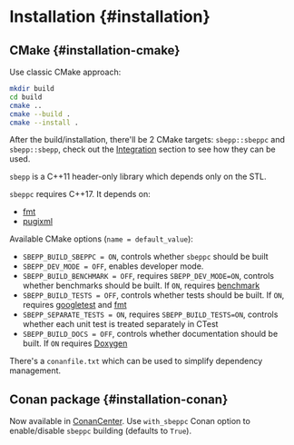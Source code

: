 # Installation {#installation}

## CMake {#installation-cmake}

Use classic CMake approach:

```sh
mkdir build
cd build
cmake ..
cmake --build .
cmake --install .
```

After the build/installation, there'll be 2 CMake targets: `sbepp::sbeppc` and
`sbepp::sbepp`, check out the [Integration](#integration) section to see how
they can be used.

`sbepp` is a C++11 header-only library which depends only on the STL.

`sbeppc` requires C++17. It depends on:
- [fmt](https://github.com/fmtlib/fmt)
- [pugixml](https://github.com/zeux/pugixml)

Available CMake options (`name = default_value`):

- `SBEPP_BUILD_SBEPPC = ON`, controls whether `sbeppc` should be built
- `SBEPP_DEV_MODE = OFF`, enables developer mode.
- `SBEPP_BUILD_BENCHMARK = OFF`, requires `SBEPP_DEV_MODE=ON`, controls whether
benchmarks should be built. If
`ON`, requires [benchmark](https://github.com/google/benchmark)
- `SBEPP_BUILD_TESTS = OFF`, controls whether tests should be built. If `ON`,
requires [googletest](https://github.com/google/googletest) and
[fmt](https://github.com/fmtlib/fmt)
- `SBEPP_SEPARATE_TESTS = ON`, requires `SBEPP_BUILD_TESTS=ON`, controls whether
each unit test is treated separately in CTest
- `SBEPP_BUILD_DOCS = OFF`, controls whether documentation should be built. If
`ON` requires [Doxygen](https://doxygen.nl/)

There's a `conanfile.txt` which can be used to simplify dependency management.

## Conan package {#installation-conan}

Now available in [ConanCenter](https://conan.io/center/recipes/sbepp). Use
`with_sbeppc` Conan option to enable/disable `sbeppc` building (defaults to
`True`).